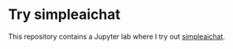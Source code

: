 # Try simpleaichat

This repository contains a Jupyter lab where I try out [simpleaichat](https://github.com/minimaxir/simpleaichat).
